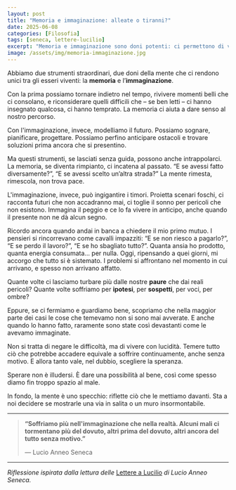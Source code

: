 ```yaml
---
layout: post
title: "Memoria e immaginazione: alleate o tiranni?"
date: 2025-06-08
categories: [Filosofia]
tags: [seneca, lettere-lucilio]
excerpt: "Memoria e immaginazione sono doni potenti: ci permettono di viaggiare nel tempo, di apprendere dal passato e costruire il futuro. Ma se non li governiamo, rischiano di governarci. Questo post è una riflessione su come la mente può diventare il nostro rifugio… o la nostra trappola."
image: /assets/img/memoria-immaginazione.jpg
---
```


Abbiamo due strumenti straordinari, due doni della mente che ci rendono unici tra gli esseri viventi: la **memoria** e l’**immaginazione**.

Con la prima possiamo tornare indietro nel tempo, rivivere momenti belli che ci consolano, e riconsiderare quelli difficili che – se ben letti – ci hanno insegnato qualcosa, ci hanno temprato. La memoria ci aiuta a dare senso al nostro percorso.

Con l'immaginazione, invece, modelliamo il futuro. Possiamo sognare, pianificare, progettare. Possiamo perfino anticipare ostacoli e trovare soluzioni prima ancora che si presentino.

Ma questi strumenti, se lasciati senza guida, possono anche intrappolarci.
La memoria, se diventa rimpianto, ci incatena al passato.
“E se avessi fatto diversamente?”, “E se avessi scelto un’altra strada?”
La mente rimesta, rimescola, non trova pace.

L'immaginazione, invece, può ingigantire i timori. Proietta scenari foschi, ci racconta futuri che non accadranno mai, ci toglie il sonno per pericoli che non esistono. Immagina il peggio e ce lo fa vivere in anticipo, anche quando il presente non ne dà alcun segno.

Ricordo ancora quando andai in banca a chiedere il mio primo mutuo. I pensieri si rincorrevano come cavalli impazziti: “E se non riesco a pagarlo?”, “E se perdo il lavoro?”, “E se ho sbagliato tutto?”. Quanta ansia ho prodotto, quanta energia consumata… per nulla. Oggi, ripensando a quei giorni, mi accorgo che tutto si è sistemato. I problemi si affrontano nel momento in cui arrivano, e spesso non arrivano affatto.

Quante volte ci lasciamo turbare più dalle nostre **paure** che dai reali pericoli? Quante volte soffriamo per **ipotesi**, per **sospetti**, per voci, per ombre?

Eppure, se ci fermiamo e guardiamo bene, scopriamo che nella maggior parte dei casi le cose che temevamo non si sono mai avverate. E anche quando lo hanno fatto, raramente sono state così devastanti come le avevamo immaginate.

Non si tratta di negare le difficoltà, ma di vivere con lucidità.
Temere tutto ciò che potrebbe accadere equivale a soffrire continuamente, anche senza motivo.
E allora tanto vale, nel dubbio, scegliere la speranza.

Sperare non è illudersi. È dare una possibilità al bene, così come spesso diamo fin troppo spazio al male.

In fondo, la mente è uno specchio: riflette ciò che le mettiamo davanti. Sta a noi decidere se mostrarle una via in salita o un muro insormontabile.

---

> **“Soffriamo più nell'immaginazione che nella realtà. Alcuni mali ci tormentano più del dovuto, altri prima del dovuto, altri ancora del tutto senza motivo.”**
>
> — Lucio Anneo Seneca

---

*Riflessione ispirata dalla lettura delle* [Lettere a Lucilio](https://www.amazon.it/Lettere-Lucilio-Lucio-Anneo-Seneca/dp/886311532X/) *di Lucio Anneo Seneca.*